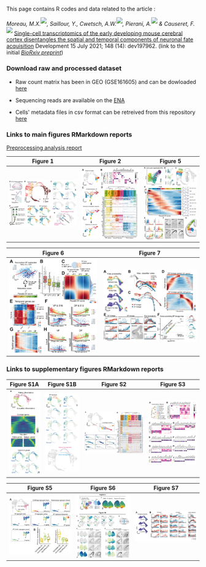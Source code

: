 
This page contains R codes and data related to the article :

*Moreau, M.X.<sup>[![](https://orcid.org/sites/default/files/images/orcid_16x16.png)](https://orcid.org/0000-0002-2592-2373)</sup>, Saillour, Y., Cwetsch, A.W.<sup>[![](https://orcid.org/sites/default/files/images/orcid_16x16.png)](https://orcid.org/0000-0002-8156-1218)</sup>, Pierani, A.<sup>[![](https://orcid.org/sites/default/files/images/orcid_16x16.png)](https://orcid.org/0000-0002-4872-4791)</sup> & Causeret, F.<sup>[![](https://orcid.org/sites/default/files/images/orcid_16x16.png)](https://orcid.org/0000-0002-0543-4938)</sup>* [Single-cell transcriptomics of the early developing mouse cerebral cortex disentangles the spatial and temporal components of neuronal fate acquisition](https://doi.org/10.1242/dev.197962) Development 15 July 2021; 148 (14): dev197962. (link to the initial *[BioRxiv preprint](https://doi.org/10.1101/2020.11.27.401398)*)

### Download raw and processed dataset

- Raw count matrix has been in GEO (GSE161605) and can be dowloaded [here](https://www.ncbi.nlm.nih.gov/geo/download/?acc=GSE161605&format=file)
- Sequencing reads are available on the [ENA](https://www.ebi.ac.uk/ena/browser/view/SRX9519507)

- Cells' metadata files in csv format can be retreived from this repository [here](./data/metadata) 

### Links to main figures RMarkdown reports

[Preprocessing analysis report](./html-Reports/Quality_Control.html)

| Figure 1 | Figure 2 | Figure 5 |
|-|-|-|
| [![](./Figures/Figure1.jpg)](./html-Reports/Figure1.html) | [![](./Figures/Figure2.jpg)](./html-Reports/Figure2.html) | [![](./Figures/Figure5.jpg)](./html-Reports/Figure5.html) |

| Figure 6 | Figure 7 |
|-|-|
| [![](./Figures/Figure6.jpg)](./html-Reports/Figure6.html) | [![](./Figures/Figure7.jpg)](./html-Reports/Figure7.html) |

### Links to supplementary figures RMarkdown reports

| Figure S1A | Figure S1B | Figure S2 | Figure S3 |
|-|-|-|-|
| [![](./Figures/FigureS1A.jpg)](./html-Reports/FigureS1A.html) | [![](./Figures/FigureS1.jpg)](./html-Reports/FigureS1.html) | [![](./Figures/FigureS2.jpg)](./html-Reports/FigureS2.html) | [![](./Figures/FigureS3.jpg)](./html-Reports/FigureS3.html) |

| Figure S5 | Figure S6 | Figure S7 |
|-|-|-|
| [![](./Figures/FigureS5.jpg)](./html-Reports/FigureS5.html) | [![](./Figures/Figure6IJS6.jpg)](./html-Reports/Figure6IJS6.html) | [![](./Figures/FigureS7.jpg)](https://matthieuxmoreau.github.io/EarlyPallialNeurogenesis/html-Reports/Figure7.html#Plot_relevant_gene_trends) |
